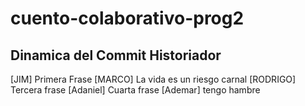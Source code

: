 # cuento-colaborativo-prog2
## Dinamica del Commit Historiador

[JIM] Primera Frase
[MARCO] La vida es un riesgo carnal
[RODRIGO] Tercera frase
[Adaniel] Cuarta frase
[Ademar] tengo hambre 
